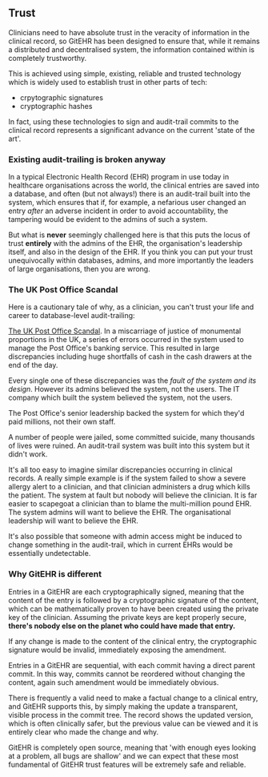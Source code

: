 ## Trust

Clinicians need to have absolute trust in the veracity of information in the clinical record, so GitEHR has been designed to ensure that, while it remains a distributed and decentralised system, the information contained within is completely trustworthy.

This is achieved using simple, existing, reliable and trusted technology which is widely used to establish trust in other parts of tech:

* crpytographic signatures
* cryptographic hashes

In fact, using these technologies to sign and audit-trail commits to the clinical record represents a significant advance on the current 'state of the art'.

### Existing audit-trailing is broken anyway

In a typical Electronic Health Record (EHR) program in use today in healthcare organisations across the world, the clinical entries are saved into a database, and often (but not always!) there is an audit-trail built into the system, which ensures that if, for example, a nefarious user changed an entry *after* an adverse incident in order to avoid accountability, the tampering would be evident to the admins of such a system.

But what is **never** seemingly challenged here is that this puts the locus of trust **entirely** with the admins of the EHR, the organisation's leadership itself, and also in the design of the EHR. If you think you can put your trust unequivocally within databases, admins, and more importantly the leaders of large organisations, then you are wrong.

### The UK Post Office Scandal

Here is a cautionary tale of why, as a clinician, you can't trust your life and career to database-level audit-trailing:

[The UK Post Office Scandal](https://en.wikipedia.org/wiki/British_Post_Office_scandal). In a miscarriage of justice of monumental proportions in the UK, a series of errors occurred in the system used to manage the Post Office's banking service. This resulted in large discrepancies including huge shortfalls of cash in the cash drawers at the end of the day.

Every single one of these discrepancies was the *fault of the system and its design*. However its admins believed the system, not the users. The IT company which built the system believed the system, not the users.

The Post Office's senior leadership backed the system for which they'd paid millions, not their own staff.

A number of people were jailed, some committed suicide, many thousands of lives were ruined. An audit-trail system was built into this system but it didn't work.

It's all too easy to imagine similar discrepancies occurring in clinical records. A really simple example is if the system failed to show a severe allergy alert to a clinician, and that clinician administers a drug which kills the patient. The system at fault but nobody will believe the clinician. It is far easier to scapegoat a clinician than to blame the multi-million pound EHR. The system admins will want to believe the EHR. The organisational leadership will want to believe the EHR.

It's also possible that someone with admin access might be induced to change something in the audit-trail, which in current EHRs would be essentially undetectable.

### Why GitEHR is different


Entries in a GitEHR are each cryptographically signed, meaning that the content of the entry is followed by a cryptographic signature of the content, which can be mathematically proven to have been created using the private key of the clinician. Assuming the private keys are kept properly secure, **there's nobody else on the planet who could have made that entry.**

If any change is made to the content of the clinical entry, the cryptographic signature would be invalid, immediately exposing the amendment.

Entries in a GitEHR are sequential, with each commit having a direct parent commit. In this way, commits cannot be reordered without changing the content, again such amendment would be immediately obvious.

There is frequently a valid need to make a factual change to a clinical entry, and GitEHR supports this, by simply making the update a transparent, visible process in the commit tree. The record shows the updated version, which is often clinically safer, but the previous value can be viewed and it is entirely clear who made the change and why.

GitEHR is completely open source, meaning that 'with enough eyes looking at a problem, all bugs are shallow' and we can expect that these most fundamental of GitEHR trust features will be extremely safe and reliable.